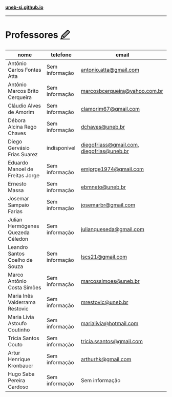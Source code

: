 #### [uneb-si.github.io](/)
---
# Professores [🖉](https://github.com/UNEB-SI/uneb-si.github.io/blob/edit/pages/teachers.md)

| nome                              | telefone       | email                                     |
|-----------------------------------|----------------|-------------------------------------------|
| Antônio Carlos Fontes Atta        | Sem informação | antonio.atta@gmail.com                    |
| Antônio Marcos Brito Cerqueira    | Sem informação | marcosbcerqueira@yahoo.com.br             |
| Cláudio Alves de Amorim           | Sem informação | clamorim67@gmail.com                      |
| Débora Alcina Rego Chaves         | Sem informação | dchaves@uneb.br                           |
| Diego Gervásio Frias Suarez       | indisponivel   | diegofriass@gmail.com, diegofrias@uneb.br |
| Eduardo Manoel de Freitas Jorge   | Sem informação | emjorge1974@gmail.com                     |
| Ernesto Massa                     | Sem informação | ebmneto@uneb.br                           |
| Josemar Sampaio Farias            | Sem informação | josemarbr@gmail.com                       |
| Julian Hermógenes Quezeda Céledon | Sem informação | julianqueseda@gmail.com                   |
| Leandro Santos Coelho de Souza    | Sem informação | lscs21@gmail.com                          |
| Marco Antônio Costa Simões        | Sem informação | marcossimoes@uneb.br                      |
| Maria Inês Valderrama Restovic    | Sem informação | mrestovic@uneb.br                         |
| Maria Lívia Astoufo Coutinho      | Sem informação | marialivia@hotmail.com                    |
| Trícia Santos Couto               | Sem informação | tricia.ssantos@gmail.com                  |
| Artur Henrique Kronbauer          | Sem informação | arthurhk@gmail.com                        |
| Hugo Saba Pereira Cardoso         | Sem informação | Sem informação                            |
